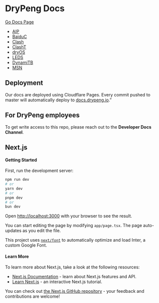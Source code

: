 # DryPeng Docs
[Go Docs Page](https://docs.drypeng.io/)

- [AIP](https://docs.drypeng.io/aip/)
- [BaiduC](https://docs.drypeng.io/baiduc/)
- [Clash](https://docs.drypeng.io/clash-old/)
- [ClashT](https://docs.drypeng.io/clasht/)
- [dryOS](https://docs.drypeng.io/dryos/)
- [LEDS](https://docs.drypeng.io/leds)
- [DynamiTB](https://docs.drypeng.io/dynamiTB)
- [MSN](https://docs.drypeng.io/msn/)

## Deployment

Our docs are deployed using Cloudflare Pages. Every commit pushed to master will automatically deploy to [docs.drypeng.io](https://docs.drypeng.io).”


## For DryPeng employees

To get write access to this repo, please reach out to the **Developer Docs Channel**.


## Next.js

#### Getting Started

First, run the development server:

```bash
npm run dev
# or
yarn dev
# or
pnpm dev
# or
bun dev
```

Open [http://localhost:3000](http://localhost:3000) with your browser to see the result.

You can start editing the page by modifying `app/page.tsx`. The page auto-updates as you edit the file.

This project uses [`next/font`](https://nextjs.org/docs/basic-features/font-optimization) to automatically optimize and load Inter, a custom Google Font.

#### Learn More

To learn more about Next.js, take a look at the following resources:

- [Next.js Documentation](https://nextjs.org/docs) - learn about Next.js features and API.
- [Learn Next.js](https://nextjs.org/learn) - an interactive Next.js tutorial.

You can check out [the Next.js GitHub repository](https://github.com/vercel/next.js/) - your feedback and contributions are welcome!
